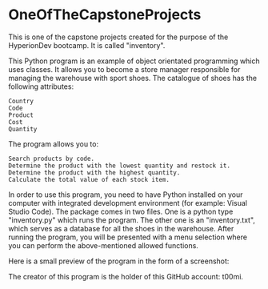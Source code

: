 # OneOfTheCapstoneProjects

This is one of the capstone projects created for the purpose of the HyperionDev bootcamp. It is called "inventory".

This Python program is an example of object orientated programming which uses classes. It allows you to become a store manager responsible for managing the warehouse with sport shoes. The catalogue of shoes has the following attributes:

    Country
    Code
    Product
    Cost
    Quantity

The program allows you to:

    Search products by code.
    Determine the product with the lowest quantity and restock it.
    Determine the product with the highest quantity.
    Calculate the total value of each stock item.

In order to use this program, you need to have Python installed on your computer with integrated development environment (for example: Visual Studio Code). The package comes in two files. One is a python type "inventory.py" which runs the program. The other one is an "inventory.txt", which serves as a database for all the shoes in the warehouse. After running the program, you will be presented with a menu selection where you can perform the above-mentioned allowed functions.

Here is a small preview of the program in the form of a screenshot:

The creator of this program is the holder of this GitHub account: t00mi.
